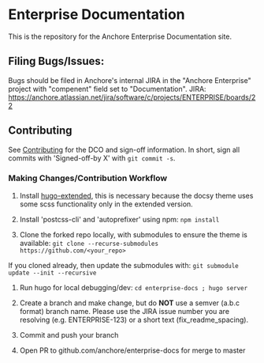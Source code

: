 # Enterprise Documentation

This is the repository for the Anchore Enterprise Documentation site.

## Filing Bugs/Issues:

Bugs should be filed in Anchore's internal JIRA in the "Anchore Enterprise" project with "compenent" field set to "Documentation".
JIRA: https://anchore.atlassian.net/jira/software/c/projects/ENTERPRISE/boards/22

## Contributing

See [Contributing](CONTRIBUTING.rst) for the DCO and sign-off information. In short, sign all
commits with 'Signed-off-by X' with `git commit -s`.

### Making Changes/Contribution Workflow

1. Install [hugo-extended](https://github.com/gohugoio/hugo/releases/), this is necessary because the docsy theme uses some scss functionality only in the extended version.

1. Install 'postcss-cli' and 'autoprefixer' using npm:
`npm install`

1. Clone the forked repo locally, with submodules to ensure the theme is available:
 `git clone --recurse-submodules https://github.com/<your_repo>`

  If you cloned already, then update the submodules with:
  `git submodule update --init --recursive`

1. Run hugo for local debugging/dev:
`cd enterprise-docs ; hugo server`

1. Create a branch and make change, but do **NOT** use a semver (a.b.c format) branch name. Please use the JIRA issue number you are resolving (e.g. ENTERPRISE-123) or a short text (fix_readme_spacing).

1. Commit and push your branch

1. Open PR to github.com/anchore/enterprise-docs for merge to master





